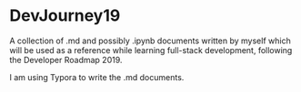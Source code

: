 # DevJourney19
A collection of .md and possibly .ipynb documents written by myself which will be used as a reference while learning full-stack development, following the Developer Roadmap 2019.

I am using Typora to write the .md documents.

